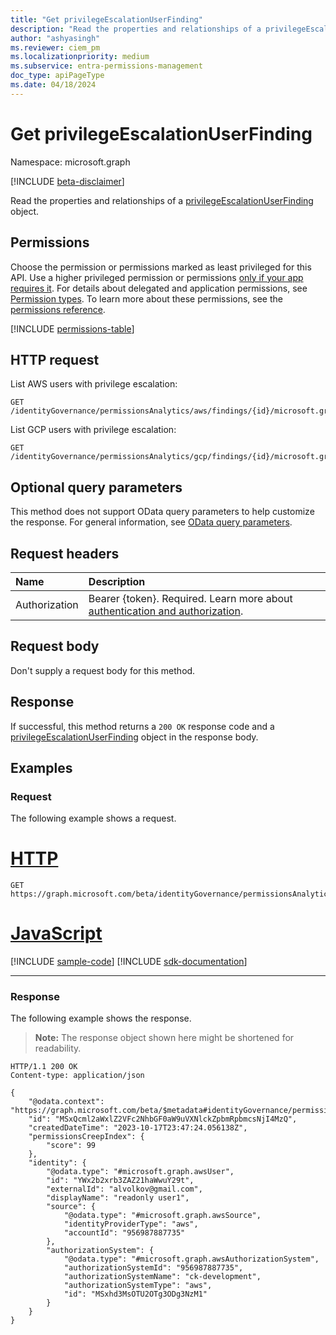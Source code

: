 ```yaml
---
title: "Get privilegeEscalationUserFinding"
description: "Read the properties and relationships of a privilegeEscalationUserFinding object."
author: "ashyasingh"
ms.reviewer: ciem_pm
ms.localizationpriority: medium
ms.subservice: entra-permissions-management
doc_type: apiPageType
ms.date: 04/18/2024
---
```


# Get privilegeEscalationUserFinding
Namespace: microsoft.graph

[!INCLUDE [beta-disclaimer](../../includes/beta-disclaimer.md)]

Read the properties and relationships of a [privilegeEscalationUserFinding](../resources/privilegeescalationuserfinding.md) object.

## Permissions
Choose the permission or permissions marked as least privileged for this API. Use a higher privileged permission or permissions [only if your app requires it](/graph/permissions-overview#best-practices-for-using-microsoft-graph-permissions). For details about delegated and application permissions, see [Permission types](/graph/permissions-overview#permission-types). To learn more about these permissions, see the [permissions reference](/graph/permissions-reference).

<!-- { "blockType": "permissions", "name": "privilegeescalationuserfinding_get" } -->
[!INCLUDE [permissions-table](../includes/permissions/privilegeescalationuserfinding-get-permissions.md)]

## HTTP request

List AWS users with privilege escalation:
<!-- {
  "blockType": "ignored"
}
-->
``` http
GET /identityGovernance/permissionsAnalytics/aws/findings/{id}/microsoft.graph.privilegeEscalationUserFinding
```

List GCP users with privilege escalation:
<!-- {
  "blockType": "ignored"
}
-->
``` http
GET /identityGovernance/permissionsAnalytics/gcp/findings/{id}/microsoft.graph.privilegeEscalationUserFinding
```

## Optional query parameters
This method does not support OData query parameters to help customize the response. For general information, see [OData query parameters](/graph/query-parameters).

## Request headers
|Name|Description|
|:---|:---|
|Authorization|Bearer {token}. Required. Learn more about [authentication and authorization](/graph/auth/auth-concepts).|

## Request body
Don't supply a request body for this method.

## Response

If successful, this method returns a `200 OK` response code and a [privilegeEscalationUserFinding](../resources/privilegeescalationuserfinding.md) object in the response body.

## Examples

### Request
The following example shows a request.
# [HTTP](#tab/http)
<!-- {
  "blockType": "request",
  "name": "get_privilegeescalationuserfinding"
}
-->
``` http
GET https://graph.microsoft.com/beta/identityGovernance/permissionsAnalytics/aws/findings/MSxQcml2aWxlZ2VFc2NhbGF0aW9uVXNlckZpbmRpbmcsNjI4MzQ/microsoft.graph.privilegeEscalationUserFinding
```

# [JavaScript](#tab/javascript)
[!INCLUDE [sample-code](../includes/snippets/javascript/get-privilegeescalationuserfinding-javascript-snippets.md)]
[!INCLUDE [sdk-documentation](../includes/snippets/snippets-sdk-documentation-link.md)]

---

### Response
The following example shows the response.
>**Note:** The response object shown here might be shortened for readability.
<!-- {
  "blockType": "response",
  "truncated": true,
  "@odata.type": "microsoft.graph.privilegeEscalationUserFinding"
}
-->
``` http
HTTP/1.1 200 OK
Content-type: application/json

{
    "@odata.context": "https://graph.microsoft.com/beta/$metadata#identityGovernance/permissionsAnalytics/aws/findings/microsoft.graph.privilegeEscalationUserFinding/$entity",
    "id": "MSxQcml2aWxlZ2VFc2NhbGF0aW9uVXNlckZpbmRpbmcsNjI4MzQ",
    "createdDateTime": "2023-10-17T23:47:24.056138Z",
    "permissionsCreepIndex": {
        "score": 99
    },
    "identity": {
        "@odata.type": "#microsoft.graph.awsUser",
        "id": "YWx2b2xrb3ZAZ21haWwuY29t",
        "externalId": "alvolkov@gmail.com",
        "displayName": "readonly user1",
        "source": {
            "@odata.type": "#microsoft.graph.awsSource",
            "identityProviderType": "aws",
            "accountId": "956987887735"
        },
        "authorizationSystem": {
            "@odata.type": "#microsoft.graph.awsAuthorizationSystem",
            "authorizationSystemId": "956987887735",
            "authorizationSystemName": "ck-development",
            "authorizationSystemType": "aws",
            "id": "MSxhd3MsOTU2OTg3ODg3NzM1"
        }
    }
}
```

